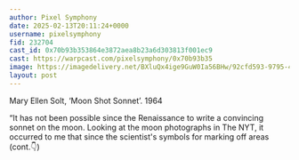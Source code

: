 ```yaml
---
author: Pixel Symphony
date: 2025-02-13T20:11:24+0000
username: pixelsymphony
fid: 232704
cast_id: 0x70b93b353864e3872aea8b23a6d303813f001ec9
cast: https://warpcast.com/pixelsymphony/0x70b93b35
image: https://imagedelivery.net/BXluQx4ige9GuW0Ia56BHw/92cfd593-9795-4c4d-2cb6-a70efb5e8f00/original
layout: post
---
```

Mary Ellen Solt, ‘Moon Shot Sonnet’. 1964  
  
“It has not been possible since the Renaissance to write a convincing sonnet on the moon. Looking at the moon photographs in The NYT, it occurred to me that since the scientist's symbols for marking off areas (cont.👇)  

<img src='https://imagedelivery.net/BXluQx4ige9GuW0Ia56BHw/92cfd593-9795-4c4d-2cb6-a70efb5e8f00/original' alt='' referrerpolicy='no-referrer'/>